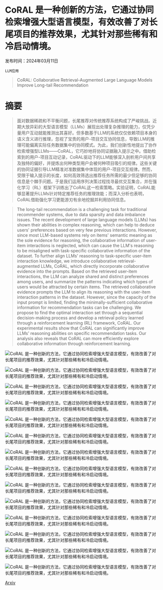 # CoRAL 是一种创新的方法，它通过协同检索增强大型语言模型，有效改善了对长尾项目的推荐效果，尤其针对那些稀有和冷启动情境。

发布时间：2024年03月11日

`LLM应用`

> CoRAL: Collaborative Retrieval-Augmented Large Language Models Improve Long-tail Recommendation

# 摘要

> 面对数据稀疏和不平衡问题，长尾推荐对传统推荐系统构成了严峻挑战。近期大放异彩的大型语言模型（LLMs）展现出处理复杂推理的能力，仅凭少量用户互动就能推测出其喜好。但多数基于LLM的系统仅仅依赖项目本身的语义含义进行推理，忽视了宝贵的用户-项目交互协同信息，导致LLM的推理可能偏离实际任务数据集中的协同模式。为此，我们创新性地提出了协作检索增强型LLMs——CoRAL，它巧妙地将协同证据融入提示之中。借助检索到的用户-项目互动记录，CoRAL驱动下的LLM能够深入剖析用户间共享及独特的偏好，并提炼出何种类型用户会被何种项目吸引的规律。这些关键的协同证据引导LLM精准对准数据集中体现的用户-项目交互规律。然而，受限于输入提示的长度，如何高效筛选出推荐任务所需的最少但足够的协同信息是个棘手问题。于是我们运用序列决策过程找寻最优交互集合，并在强化学习（RL）框架下训练出了CoRAL这一检索策略。实验证明，CoRAL能够显著提升LLMs针对特定推荐任务的推理效能；而深入分析也表明，CoRAL借助强化学习更能游刃有余地挖掘并利用协同信息。

> The long-tail recommendation is a challenging task for traditional recommender systems, due to data sparsity and data imbalance issues. The recent development of large language models (LLMs) has shown their abilities in complex reasoning, which can help to deduce users' preferences based on very few previous interactions. However, since most LLM-based systems rely on items' semantic meaning as the sole evidence for reasoning, the collaborative information of user-item interactions is neglected, which can cause the LLM's reasoning to be misaligned with task-specific collaborative information of the dataset. To further align LLMs' reasoning to task-specific user-item interaction knowledge, we introduce collaborative retrieval-augmented LLMs, CoRAL, which directly incorporate collaborative evidence into the prompts. Based on the retrieved user-item interactions, the LLM can analyze shared and distinct preferences among users, and summarize the patterns indicating which types of users would be attracted by certain items. The retrieved collaborative evidence prompts the LLM to align its reasoning with the user-item interaction patterns in the dataset. However, since the capacity of the input prompt is limited, finding the minimally-sufficient collaborative information for recommendation tasks can be challenging. We propose to find the optimal interaction set through a sequential decision-making process and develop a retrieval policy learned through a reinforcement learning (RL) framework, CoRAL. Our experimental results show that CoRAL can significantly improve LLMs' reasoning abilities on specific recommendation tasks. Our analysis also reveals that CoRAL can more efficiently explore collaborative information through reinforcement learning.

![CoRAL 是一种创新的方法，它通过协同检索增强大型语言模型，有效改善了对长尾项目的推荐效果，尤其针对那些稀有和冷启动情境。](../../../paper_images/2403.06447/x1.png)

![CoRAL 是一种创新的方法，它通过协同检索增强大型语言模型，有效改善了对长尾项目的推荐效果，尤其针对那些稀有和冷启动情境。](../../../paper_images/2403.06447/x2.png)

![CoRAL 是一种创新的方法，它通过协同检索增强大型语言模型，有效改善了对长尾项目的推荐效果，尤其针对那些稀有和冷启动情境。](../../../paper_images/2403.06447/x3.png)

![CoRAL 是一种创新的方法，它通过协同检索增强大型语言模型，有效改善了对长尾项目的推荐效果，尤其针对那些稀有和冷启动情境。](../../../paper_images/2403.06447/x4.png)

![CoRAL 是一种创新的方法，它通过协同检索增强大型语言模型，有效改善了对长尾项目的推荐效果，尤其针对那些稀有和冷启动情境。](../../../paper_images/2403.06447/x5.png)

![CoRAL 是一种创新的方法，它通过协同检索增强大型语言模型，有效改善了对长尾项目的推荐效果，尤其针对那些稀有和冷启动情境。](../../../paper_images/2403.06447/x6.png)

![CoRAL 是一种创新的方法，它通过协同检索增强大型语言模型，有效改善了对长尾项目的推荐效果，尤其针对那些稀有和冷启动情境。](../../../paper_images/2403.06447/x7.png)

![CoRAL 是一种创新的方法，它通过协同检索增强大型语言模型，有效改善了对长尾项目的推荐效果，尤其针对那些稀有和冷启动情境。](../../../paper_images/2403.06447/x8.png)

![CoRAL 是一种创新的方法，它通过协同检索增强大型语言模型，有效改善了对长尾项目的推荐效果，尤其针对那些稀有和冷启动情境。](../../../paper_images/2403.06447/x9.png)

![CoRAL 是一种创新的方法，它通过协同检索增强大型语言模型，有效改善了对长尾项目的推荐效果，尤其针对那些稀有和冷启动情境。](../../../paper_images/2403.06447/x10.png)

![CoRAL 是一种创新的方法，它通过协同检索增强大型语言模型，有效改善了对长尾项目的推荐效果，尤其针对那些稀有和冷启动情境。](../../../paper_images/2403.06447/x11.png)

![CoRAL 是一种创新的方法，它通过协同检索增强大型语言模型，有效改善了对长尾项目的推荐效果，尤其针对那些稀有和冷启动情境。](../../../paper_images/2403.06447/x12.png)

![CoRAL 是一种创新的方法，它通过协同检索增强大型语言模型，有效改善了对长尾项目的推荐效果，尤其针对那些稀有和冷启动情境。](../../../paper_images/2403.06447/x13.png)

![CoRAL 是一种创新的方法，它通过协同检索增强大型语言模型，有效改善了对长尾项目的推荐效果，尤其针对那些稀有和冷启动情境。](../../../paper_images/2403.06447/x14.png)

[Arxiv](https://arxiv.org/abs/2403.06447)